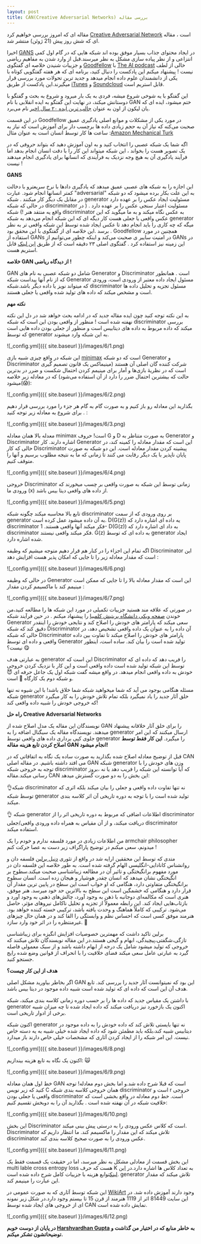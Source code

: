```yaml
---
layout: post
title: CAN(Creative Adversarial Networks) بررسی مقاله
---
```

مقاله ای که امروز بررسی خواهیم کرد [Creative Adversarial Network](https://arxiv.org/abs/1706.07068) است ، مقاله ای که شش روز پیش (21 ژوئن) منتشر شد.

اخیرا  [GANS](https://arxiv.org/abs/1406.2661) در ایجاد محتوای جذاب بسیار موفق بوده اند شبکه هایی که در گام اول کمی انتزاعی و از نظر پیاده سازی مشکل به نظر میرسند.قبل از وارد شدن به مفاهیم ریاضی و جزییات شنیدن خلاصه ای گفتگوی [Goodfellow](https://scholar.google.ca/citations?user=iYN86KEAAAAJ) با [The AI podcast](https://blogs.nvidia.com/blog/2017/06/08/ai-podcast-an-argument-in-a-bar-led-to-the-generative-adversarial-networks-revolutionizing-deep-learning/) خالی از لطف نیست ! پیشنهاد میکنم این پادکست را دنبال کنید، برنامه ای که هر هفته گفتگویی کوتاه با یکی از دانشمندان علوم داده انجام میدهد و جدید ترین تحولات مورد بررسی قرار میگیرند.این پادکست از طریق [iTunes](https://itunes.apple.com/us/podcast/the-ai-podcast/id1186480811?mt=2&adbsc=social_20161220_68874946&adbid=811257941365882882&adbpl=tw&adbpr=61559439) و  [Soundcloud](https://soundcloud.com/theaipodcast) قابل استریم است.

این گفتگو با یه شوخی شروع میشه، فردی به یک بار میرود و شروع به بحث و گفتگو با دوستانش میکند، در نهایت این گفتگو به ایده انقلابی با نام GAN ختم میشود، ایده ای که یان لیکون از اون به عنوان [جالب ترین ایده ۲۰ سال اخیر](https://www.youtube.com/watch?v=IbjF5VjniVE
) نام می‌برد.

در این قسمت Goodfellow در مورد یکی از مشکلات و موانع اصلی یادگیری عمیق صحبت می‌کنه که نیاز آن به حجم زیادی داده ها برچسب دار برای آموزش است که نیاز به ساعت ها کار توسط انسان است به عنوان مثال :[Amazon Mechanical Turk](https://www.mturk.com/mturk/welcome?con=&dom=pscau&src=syndication)


اگه شما یک شبکه عصبی را انتخاب کنید و به اون آموزش دهید که بتواند حروفی که در یک تصویر هست را بخواند ، این شبکه میتواند این کار را با دقت انسان انجام بدهد اما فرآیند یادگیری آن به هیچ وجه نزدیک به فرآیندی که انسانها برای یادگیری انجام میدهند نیست !

**GANS** 

این اجازه را به شبکه های عصبی عمیق میدهد که یادگیری دادها با نرخ سریعترو با دخالت کمتر انسانها انجام شود.
عبارت "adversarial" به این علت بکار برده میشود که دو شبکه در مقابل یک دیگر کار میکنند . شبکه generator مسئولیت ایجاد عکس را بر عهده دارد در حالی که شبکه discriminator مسئولیت اعتبار سنجی عکس را بر عهده دارد . ( در واقع یه منتقد هنر !) شبکه discriminator به عکس نگاه میکند و به ما میگوید که این عکس واقعی یا جعلی هست کار دیگه ای که این شبکه انجام می‌دهد به شبکه generator میگه که چه کاری را باید انجام دهد تا عکس ایجاد شده توسط این شبکه واقعی تر به نظر برسد .این خلاصه ای از گفتگوی با این محقق بود . Goodfellow همچنین در مورد استفاده از GANs در امنیت سایبر ی صحبت می‌کند و اینکه چطور می‌توانیم از GANs در این زمینه نیز استفاده کرد .
گفتگوی اصلی ۲۳ دقیقه است که از طریق [این لینک](https://m.soundcloud.com/theaipodcast/what-are-generative-adversarial-networks-ian-goodfellow-explains) قابل استریم هست.

**خلاصه GAN از دیدگاه ریاضی !**

GAN شامل دو شبکه عصبی به نام های Generator و Discriminator است . همانطور که از نام آنها پیداست شبکه Generator  مسئول ایجاد داده معتبر از ورودی است، ورودی که میتواند نویز یا داده دیگر باشد.شبکه discriminator  مسئول تجزیه و تحلیل داده ها است و مشخص میکند که داده های تولید شده واقعی یا جعلی هستند.

**نکته مهم** 

به این نکته توجه کنید چون ایده مقاله جدید که در ادامه بحث خواهد شد در دل این نکته نهفته شده است ! منظور از واقعی بودن این است که شبکه discriminator  بررسی میکند که داده مربوط به داده های دیتابیس است و منظور از جعلی بودن داده هایی است که توسط generator به این شبکه وارد میشوند.

![_config.yml]({{ site.baseurl }}/images/6/1.png)
 
این شبکه در واقع چیزی شبیه بازی [minimax](https://en.wikipedia.org/wiki/Minimax_theorem) است که دو شبکه Generator  و Discriminator شرکت کننده گان اصلی آن هستند (مینیماکس یک قانون تصمیم گیری است که در نظریهٔ بازی‌ها و آمار برای مینیمم کردن احتمال شکست و ضرر در بدترین حالت که بیشترین احتمال ضرر را دارد از آن استفاده می‌شود) که در معادله زیر خلاصه میشود(😱):

  ![_config.yml]({{ site.baseurl }}/images/6/2.png)

بگذارید این معادله رو باز کنیم و به صورت گام به گام هر جزء را مورد بررسی قرار دهیم . برای شروع به معادله زیر توجه کنید :

![_config.yml]({{ site.baseurl }}/images/6/3.png)

معدله بالا همان معادله minimax  است! حروف G  و D به صورت متناظر به Generator و Discriminator  اشاره دارند. کار Generator این است که مقدار معادله را کمینه کند، در حالی که کار Discriminator پیشینه کردن مقدار معادله است. این دو شبکه به صورت پایان ناپذیر با یک دیگر رقابت می کنند تا زمانی که ما به نتیجه مطلوب برسیم و آنها را متوقف کنیم. 

![_config.yml]({{ site.baseurl }}/images/6/4.png)

خروجی Discriminator  زمانی توسط این شبکه به صورت واقعی بر چسب میخورند که ورودی ما (x)  از داده های واقعی دیتا بیس باشد.

![_config.yml]({{ site.baseurl }}/images/6/5.png)

تابع بالا محاسبه میکند چگونه شبکه discriminator  بر روی ورودی که از سمت generator به آن داده میشود عمل کرده است. D(G(z)) یه داده ای اشاره دارد که discriminator  فکر میکند آنها واقعی هستند. 1- D(G(z)) به داد ای اشاره دارد که discriminator فکر میکند واقعی نیستند. G(z) به داده ای که توسط generator ایجاد شده اشاره دارد.

اگه تمام این اجزاء را در کنار هم قرار دهیم متوجه میشیم که وظیفه Discriminator  این است که مقدار معادله زیر را تا جایی که امکان پذیر هست افزایش دهد :

![_config.yml]({{ site.baseurl }}/images/6/6.png)

در حالی که وظیفه Generator این است که  مقدار معادله بالا را تا جایی که ممکن است مینیمم کند با ماکسیمم کردن مقدار :

![_config.yml]({{ site.baseurl }}/images/6/7.png)

در صورتی که علاقه مند هستید جزییات تکمیلی در مورد این شبکه ها را مطالعه کنید،من خوندن [صفحه ویکی دانشگاه بریتیش کلمبیا](http://wiki.ubc.ca/Course:CPSC522/Generative_Adversarial_Networks) را پیشنهاد میکنم . در حین فرآیند شبکه Generator  سعی میکند که پارامتر های خودش را اصلاح کند و نتایجی خودش را اینقدر دقیق کند که شبکه Discriminator  آن داده را به عنوان یک داده واقعی تشخیص دهد، در حالی که شبکه Discriminator  پارامتر های خودش را اصلاح میکند تا تفاوت بین داده واقعی و داده ای توسط Generator  تولید شده است را بیان کند. ساده است، اینطور نیست؟ 😋

به عبارتی هدف generator  این است که Discriminator  را فریب دهد که داده ای که توسط این شبکه تولید شده است داده واقعی است و این کار با نزدیک کردن خروجی خودش به داده واقعی انجام میدهد. در واقع میشه گفت شبکه اول یک جاعل حرفه ای 😈 و شبکه دوم یک کارگاه 👮 است.

مسئله هنگامی بوجود می آید که شما میخواهید شبکه شما خلاق باشد! با این شیوه نه تنها شبکه generator  خلق آثار جدید را یاد نمیگیرد بلکه تمام تلاش خودش را به کار میگیرد که خروجی خودش را شبیه داده واقعی کند!

**راه حل Creative Adversarial Networks**

نویسندگان این مقاله یک مدل اصلاح شده از GAN را برای خلق آثار خلاقانه پیشنهاد میدهند. نویسندگاه مقاله یک سیگنال اضافه را به generator  ارسال میکنند که این امر جلوی کپی برداری داده های واقعی توسط generator  را میگیرد. **این کار فقط توسط اصلاح کردن تابع هزینه مقاله GAN انجام میشود!**

قبل از توضیح معادله اصلاح شده بگذارید به صورت ساده یک نگاه به اتفاقاتی که در CAN می افتد داشته باشیم. در مقاله اصلی GAN شبکه generator  وزن های خودش را با توجه به خروجی شبکه discriminator که آیا توانسته این شبکه را فریب دهد یا نه ،بروز رسانی میکند.مقاله CAN  این بخش را به دو صورت گسترش میدهد:

👌شبکه discriminator نه تنها تفاوت داده واقعی و جعلی را بیان میکند بلکه اثری که توسط شبکه generator تولید شده است را با توجه به دوره تاریخی آن اثر کلاسه بندی میکند.

👌 شبکه generator  اطلاعات اضافی که مربوط به دوره تاریخی اثر را از discriminator دریافت میکند، و از آن مقیاس به همراه  داده ورودی واقعی/جعلی discriminator استفاده میکند.

من اطلاعات زیادی در مورد فلسفه ندارم و خودم را یک armchair philosopher میدونم، سعی میکنم در توضیح پاراگراف زیر دست به عصا حرکت کنم !

متدی که توسط این محققین ارایه شد در واقع از تئوری [دنیل برلین](https://en.wikipedia.org/wiki/Daniel_Berlyne) فلسفه دان و روانشناس کانادایی-انگلیسی الهام گرفته شده است. به طور خلاصه این فلسفه دان در مورد مفهوم برانگیختگی و تاثیر آن در مطالعه زیباشناسی صحبت میکند.سطوح بر انگیختگی نشان میدهد که انسان چقدر هوشیار و هیجان زده است. انسان سطوح برانگیختگی متفاوتی دارد، هنگامی که او خواب است این سطح در پایین ترین مقدار آن قرار دارد و هنگامی که خشمگین است این سطح به بالاترین حد خود میرسد. هنر موفق، هنری است که مکالمه‌ای دوجانبه با ذهن به وجود آورد، چالش‌های ذهنی به وجود آورد و بازتاب‌هایی ایجاد کند. این رابطه معمولاً از تجزیه و تحلیل ناکامل نیروهای مؤثر، حاصل می‌شود. ترکیبی که کاملاً هماهنگ و وحدت یافته باشد، ترکیبی خسته کننده خواهد بود. هنرمند موفق کسی است که احساس نظم و وابستگی را القا کند و در همان حال چیزهای غیرمنتظره را در اثر خود وارد سازد. 🤒

برلین تاکید داشت که مهمترین خصوصیات افزایش انگیزه برای زیباشناسی تازگی،شگفتی،پیچیدگی، ابهام و گیجی هستند.در این مقاله نویسندگان تلاش میکنند  که خروجی که تولید میشود شامل یک درجه از ابهام  داشته باشد و از سبک معمولی فاصله گیرد به عبارتی عامل سعی میکند فضای خلاقیت را با انحراف از قوانین وضع شده رایج جستجو کنید.

**هدف از این کار چیست؟**

اگر بخاطر بیاورید مشکل اصلی GAN این بود که نمیتوانست آثار جدید را بررسی کند. تابع هدف آن این است که داده ای که تولید شده است شبیه داده موجود در دیتا بیس باشد.

با داشتن یک مقیاس جدید که داده ها را بر حسب دوره زمانی کلاسه بندی میکند، شبکه generator  اکنون یک بازخورد نیز دریافت میکند که داده ایجاد شده تا چه میزان شبیه برخی از ادوار تاریخی است.

اکنون شبکه generator  نه تنها بایستی تلاش کند که داده خودش را به داده موجود در دیتابیس شبیه کند،بلکه باید مطمئن شود که داده ایجاد شده خیلی شبیه به یه دسته خاص نیست. این امر شبکه را از ایجاد کردن آثاری که مشخصات خیلی خاص دارند باز میدارد.

![_config.yml]({{ site.baseurl }}/images/6/8.png)

اکنون یک نگاه به تابع هزینه بیندازیم: 🙀

![_config.yml]({{ site.baseurl }}/images/6/9.png)


خط اول همان معادله GAN است که قبلا شرح داده شد.و اما بخش دوم معادله! توجه کنید که زیر نویس C همان خروجی کلاسه بندی شبکه  discriminator است و r  خروجی واقعی یا جعلی بودن discriminator است. خط دوم معادله در واقع بخشی است که خلافیت شبکه در آن نهفته شده است . بگذارید آن را به دوبخش تقسیم کنیم: 

![_config.yml]({{ site.baseurl }}/images/6/10.png)
 
این بخش Discriminator  است که کلاس عکس ورودی را به درستی پیش بینی میکند. Discriminator  تلاش میکند که این مقدار را ماکسیمم کند. ما انتظار داریم که discriminator  عکس ورودی را به صورت صحیح کلاسه بندی کند. 

![_config.yml]({{ site.baseurl }}/images/6/11.png) 

این بخش قسمت از معادلی مشکل به نظر میرسد، اما در حقیقت یک قسمت فقط یک multi lable cross entropy loss هست که حرف K به تعداد کلاس ها اشاره دارد.در [این لینک](http://christopher5106.github.io/deep/learning/2016/09/16/about-loss-functions-multinomial-logistic-logarithm-cross-entropy-square-errors-euclidian-absolute-frobenius-hinge.html)توابع هزینه با جزییات کامل شرح داده شده است. generator  تلاش میکند که مقدار این عبارت را مینیمم کند. 

این شبکه توسط آثاری که به صورت عمومی در [WikiArt](https://www.wikiart.org/) وجود دارند آموزش داده شد. در این سایت 81449 اثر از 1119 هنرمند از قرن 15 تا بیستم وجود دارد.در شکل زیر نمونه ای از خروجی های ایجاد شده توسط CAN نمایش داده شده است.

![_config.yml]({{ site.baseurl }}/images/6/12.png)

**در پایان از دوست خوبم [Harshvardhan Gupta](https://twitter.com/hackernoon) به خاطر منابع که در اختیار من گذاشت و توضیحاتشون تشکر میکنم.**
